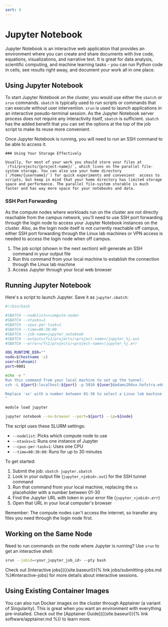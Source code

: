 ```yaml
---
sort: 4
---
```


# Jupyter Notebook

Jupyter Notebook is an interactive web application that provides an environment where you can create and share documents with live code, equations, visualizations, and narrative text. It is great for data analysis, scientific computing, and machine learning tasks - you can run Python code in cells, see results right away, and document your work all in one place.

## Using Jupyter Notebook

To start Jupyter Notebook on the cluster, you would use either the `sbatch` or `srun` commands. `sbatch` is typically used to run scripts or commands that can execute without user intervention. `srun` is used to launch applications in an interactive pseudo-terminal session. As the Jupyter Notebook server process does not require any interactivity itself, `sbatch` is sufficient. `sbatch` has the added benefit that you can set the options at the top of the job script to make its reuse more convenient.

Once Jupyter Notebook is running, you will need to run an SSH command to be able to access it.

```note
### Using Your Storage Effectively

Usually, for most of your work you should store your files at `/fs1/projects/{project-name}/`, which lives on the parallel file-system storage. You can also use your home directory (`/home/{username}/`) for quick experiments and convenient  access to scripts, but keep in mind that your home directory has limited storage space and performance. The parallel file-system storable is much faster and has way more space for your notebooks and data.
```

### SSH Port Forwarding

As the compute nodes where workloads run on the cluster are not directly reachable from the campus network, you'll need to use SSH port forwarding through the login node to access your Jupyter Notebook instances on the cluster. Also, as the login node itself is not currently reachable off campus, either SSH port forwarding through the Linux lab machines or VPN access is needed to access the login node when off campus.

1. The job script (shown in the next section) will generate an SSH command in your output file
2. Run this command from your local machine to establish the connection through the Linux lab machine
3. Access Jupyter through your local web browser

## Running Jupyter Notebook

Here's a script to launch Jupyter. Save it as `jupyter.sbatch`:

```bash
#!/bin/bash

#SBATCH --nodelist=<compute-node>
#SBATCH --ntasks=1
#SBATCH --cpus-per-task=1
#SBATCH --time=00:30:00
#SBATCH --job-name=jupyter_notebook
#SBATCH --output=/fs1/projects/<project-name>/jupyter_%j.out
#SBATCH --error=/fs1/projects/<project-name>/jupyter_%j.err

XDG_RUNTIME_DIR=""
node=$(hostname -s)
user=$(whoami)
port=9001

echo -e "
Run this command from your local machine to set up the tunnel:
ssh -L ${port}:localhost:${port} -p 5010 ${user}@adams204xx.hofstra.edu ssh -L ${port}:${node}:${port} ${user}@<login-node>

Replace 'xx' with a number between 01-30 to select a Linux lab machine.
"

module load jupyter

jupyter notebook --no-browser --port=${port} --ip=${node}
```

The script uses these SLURM settings:
- `--nodelist`: Picks which compute node to use
- `--ntasks=1`: Runs one instance of Jupyter
- `--cpus-per-task=1`: Uses one CPU
- `--time=00:30:00`: Runs for up to 30 minutes

To get started:
1. Submit the job: `sbatch jupyter.sbatch`
2. Look in your output file (`jupyter_<jobid>.out`) for the SSH tunnel command
3. Run that command from your local machine, replacing the `xx` placeholder with a number between 01-30
4. Find the Jupyter URL with token in your error file (`jupyter_<jobid>.err`)
5. Open that URL in your local computer's browser

Remember: The compute nodes can't access the internet, so transfer any files you need through the login node first.

## Working on the Same Node

Need to run commands on the node where Jupyter is running? Use `srun` to get an interactive shell:

```bash
srun --jobid=<your_jupyter_job_id> --pty bash
```

Check out [Interactive jobs]({{site.baseurl}}{% link jobs/submitting-jobs.md %}#interactive-jobs) for more details about interactive sessions.

## Using Existing Container Images
You can also run Docker images on the cluster through Apptainer (a variant of Singularity). This is great when you want an environment with everything pre-installed. Check out the [Apptainer Guide]({{site.baseurl}}{% link software/apptainer.md %}) to learn more.
